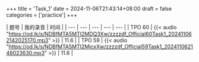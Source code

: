 +++
title = 'Task_1'
date = 2024-11-06T21:43:14+08:00
draft = false
categories = ['practice']
+++

| 题号 | 我的录音 | 时间 | 
| --- | --- | --- | --- | --- |
| TPO 60 | {{< audio "https://od.lk/s/NDBfMTA5MTI2MDQ3Xw/zzzzdf_Official60Task1_202411062142025170.mp3" >}} | 11.6 |
| TPO 59 | {{< audio "https://od.lk/s/NDBfMTA5MTI2MjcxXw/zzzzdf_Official59Task1_202411062148023630.mp3" >}} | 11.6 | 